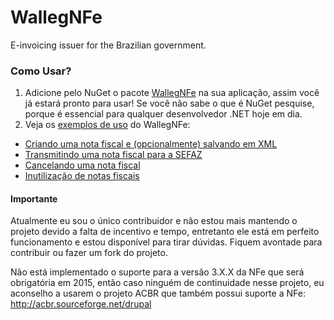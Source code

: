 ﻿WallegNFe
=========
E-invoicing issuer for the Brazilian government.


### Como Usar?
1. Adicione pelo NuGet o pacote [WallegNFe](https://www.nuget.org/packages/WallegNFe/) na sua aplicação, assim você já estará pronto para usar! Se você não sabe o que é NuGet pesquise, porque é essencial para qualquer desenvolvedor .NET hoje em dia.
2. Veja os [exemplos de uso](https://github.com/leonardiwagner/WallegNFe/wiki) do WallegNFe:

- [Criando uma nota fiscal e (opcionalmente) salvando em XML](https://github.com/leonardiwagner/WallegNFe/wiki/Criando-uma-nota-fiscal-eletr%C3%B4nica-e-salvando-em-XML)
- [Transmitindo uma nota fiscal para a SEFAZ](https://github.com/leonardiwagner/WallegNFe/wiki/Transmitindo-uma-nota-para-a-SEFAZ)
- [Cancelando uma nota fiscal](https://github.com/leonardiwagner/WallegNFe/wiki/Cancelando-uma-nota)
- [Inutilização de notas fiscais](https://github.com/leonardiwagner/WallegNFe/wiki/Inutilizando-notas)

#### Importante
Atualmente eu sou o único contribuidor e não estou mais mantendo o projeto devido a falta de incentivo e tempo, entretanto ele está em perfeito funcionamento e estou disponível para tirar dúvidas. Fiquem avontade para contribuir ou fazer um fork do projeto.

Não está implementado o suporte para a versão 3.X.X da NFe que será obrigatória em 2015, então caso ninguém de continuidade nesse projeto, eu aconselho a usarem o projeto ACBR que também possui suporte a NFe: http://acbr.sourceforge.net/drupal
